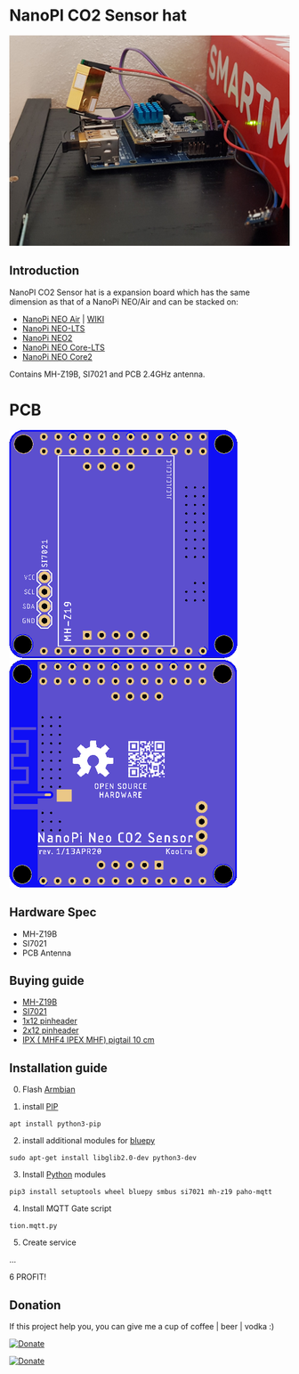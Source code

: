 # NanoPI CO2 Sensor hat
![MVP-DIY](images/mvp-diy.jpg)

## Introduction
NanoPI CO2 Sensor hat is a expansion board which has the same dimension as that of a NanoPi NEO/Air and can be stacked on:
- [NanoPi NEO Air](https://www.friendlyarm.com/index.php?route=product/product&path=69&product_id=151) | [WIKI](http://wiki.friendlyarm.com/wiki/index.php/NanoPi_NEO_Air)
- [NanoPi NEO-LTS](https://www.friendlyarm.com/index.php?route=product/product&path=69&product_id=132)
- [NanoPi NEO2](https://www.friendlyarm.com/index.php?route=product/product&path=69&product_id=180)
- [NanoPi NEO Core-LTS](https://www.friendlyarm.com/index.php?route=product/product&path=69&product_id=212)
- [NanoPi NEO Core2](https://www.friendlyarm.com/index.php?route=product/product&path=69&product_id=211)

Contains MH-Z19B, SI7021 and PCB 2.4GHz antenna.

# PCB
![TOP](images/pcb-rev1-top.png) ![Bottom](images/pcb-rev1-bottom.png)


## Hardware Spec
- MH-Z19B
- SI7021
- PCB Antenna

## Buying guide
- [MH-Z19B](https://buyeasy.by/redirect/cpa/o/pwrb51ps5k89nhkhnudr8rkgoolhpres/?to=https%3A%2F%2Fwww.aliexpress.com%2Fitem%2F32946106807.html)
- [SI7021](https://l.kool.ru/si7021)
- [1x12 pinheader](https://l.kool.ru/hdrf1r)
- [2x12 pinheader](https://l.kool.ru/hdrf1r)
- [IPX ( MHF4 IPEX MHF) pigtail 10 cm](https://l.kool.ru/pgtipx)


## Installation guide

0. Flash [Armbian](https://www.armbian.com/nanopi-neo-air/) 

1. install [PIP](https://pip.pypa.io/en/stable/installing/)

```
apt install python3-pip
```

2. install additional modules for [bluepy](https://pypi.org/project/bluepy/)

```
sudo apt-get install libglib2.0-dev python3-dev
```

3. Install [Python](https://www.python.org/) modules

```
pip3 install setuptools wheel bluepy smbus si7021 mh-z19 paho-mqtt
```

4. Install MQTT Gate script

```
tion.mqtt.py
```

5. Create service

...

6 PROFIT!

## Donation
If this project help you, you can give me a cup of coffee | beer | vodka :)

[![Donate](https://img.shields.io/badge/Donate-Yandex%20Money-blue.svg)](https://money.yandex.ru/to/41001197672478)

[![Donate](https://img.shields.io/badge/Donate-PayPal-blue.svg)](https://www.paypal.me/koolru)

